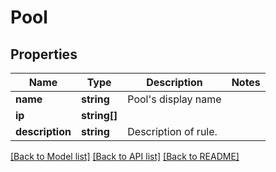 # Pool

## Properties
Name | Type | Description | Notes
------------ | ------------- | ------------- | -------------
**name** | **string** | Pool&#39;s display name | 
**ip** | **string[]** |  | 
**description** | **string** | Description of rule. | 

[[Back to Model list]](../README.md#documentation-for-models) [[Back to API list]](../README.md#documentation-for-api-endpoints) [[Back to README]](../README.md)


